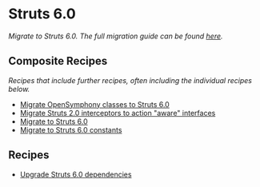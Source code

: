 # Struts 6.0

_Migrate to Struts 6.0. The full migration guide can be found [here](https://cwiki.apache.org/confluence/display/WW/Struts+2.5+to+6.0.0+migration#Struts2.5to6.0.0migration-Staticmethodsaccess)._

## Composite Recipes

_Recipes that include further recipes, often including the individual recipes below._

* [Migrate OpenSymphony classes to Struts 6.0](./migrateopensymphonyclasses.md)
* [Migrate Struts 2.0 interceptors to action "aware" interfaces](./migrateawareinterfaces.md)
* [Migrate to Struts 6.0](./migratestruts6.md)
* [Migrate to Struts 6.0 constants](./migratestruts6constants.md)

## Recipes

* [Upgrade Struts 6.0 dependencies](./upgradestruts6dependencies.md)



